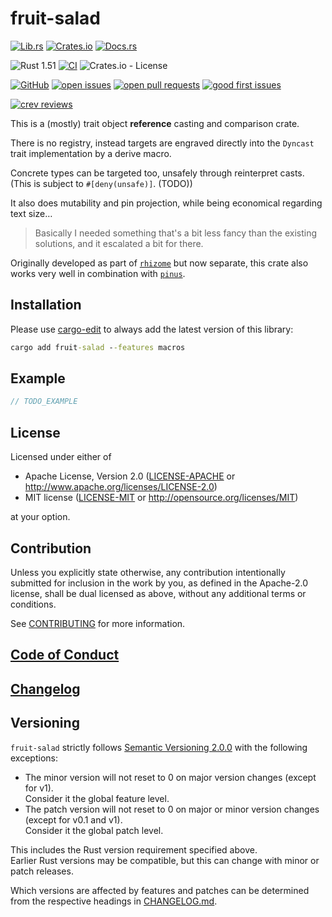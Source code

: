 # fruit-salad

[![Lib.rs](https://img.shields.io/badge/Lib.rs-*-84f)](https://lib.rs/crates/fruit-salad)
[![Crates.io](https://img.shields.io/crates/v/fruit-salad)](https://crates.io/crates/fruit-salad)
[![Docs.rs](https://docs.rs/fruit-salad/badge.svg)](https://docs.rs/fruit-salad)

![Rust 1.51](https://img.shields.io/static/v1?logo=Rust&label=&message=1.51&color=grey)
[![CI](https://github.com/Tamschi/fruit-salad/workflows/CI/badge.svg?branch=develop)](https://github.com/Tamschi/fruit-salad/actions?query=workflow%3ACI+branch%3Adevelop)
![Crates.io - License](https://img.shields.io/crates/l/fruit-salad/0.0.1)

[![GitHub](https://img.shields.io/static/v1?logo=GitHub&label=&message=%20&color=grey)](https://github.com/Tamschi/fruit-salad)
[![open issues](https://img.shields.io/github/issues-raw/Tamschi/fruit-salad)](https://github.com/Tamschi/fruit-salad/issues)
[![open pull requests](https://img.shields.io/github/issues-pr-raw/Tamschi/fruit-salad)](https://github.com/Tamschi/fruit-salad/pulls)
[![good first issues](https://img.shields.io/github/issues-raw/Tamschi/fruit-salad/good%20first%20issue?label=good+first+issues)](https://github.com/Tamschi/fruit-salad/contribute)

[![crev reviews](https://web.crev.dev/rust-reviews/badge/crev_count/fruit-salad.svg)](https://web.crev.dev/rust-reviews/crate/fruit-salad/)

This is a (mostly) trait object **reference** casting and comparison crate.

There is no registry, instead targets are engraved directly into the `Dyncast` trait implementation by a derive macro.

Concrete types can be targeted too, unsafely through reinterpret casts.  
(This is subject to `#[deny(unsafe)]`. (TODO))

It also does mutability and pin projection, while being economical regarding text size…

> Basically I needed something that's a bit less fancy than the existing solutions,
> and it escalated a bit for there.

Originally developed as part of [`rhizome`](https://crates.io/crates/rhizome) but now separate,
this crate also works very well in combination with [`pinus`](https://crates.io/crates/pinus).

## Installation

Please use [cargo-edit](https://crates.io/crates/cargo-edit) to always add the latest version of this library:

```cmd
cargo add fruit-salad --features macros
```

## Example

```rust
// TODO_EXAMPLE
```

## License

Licensed under either of

- Apache License, Version 2.0
   ([LICENSE-APACHE](LICENSE-APACHE) or <http://www.apache.org/licenses/LICENSE-2.0>)
- MIT license
   ([LICENSE-MIT](LICENSE-MIT) or <http://opensource.org/licenses/MIT>)

at your option.

## Contribution

Unless you explicitly state otherwise, any contribution intentionally submitted
for inclusion in the work by you, as defined in the Apache-2.0 license, shall be
dual licensed as above, without any additional terms or conditions.

See [CONTRIBUTING](CONTRIBUTING.md) for more information.

## [Code of Conduct](CODE_OF_CONDUCT.md)

## [Changelog](CHANGELOG.md)

## Versioning

`fruit-salad` strictly follows [Semantic Versioning 2.0.0](https://semver.org/spec/v2.0.0.html) with the following exceptions:

- The minor version will not reset to 0 on major version changes (except for v1).  
Consider it the global feature level.
- The patch version will not reset to 0 on major or minor version changes (except for v0.1 and v1).  
Consider it the global patch level.

This includes the Rust version requirement specified above.  
Earlier Rust versions may be compatible, but this can change with minor or patch releases.

Which versions are affected by features and patches can be determined from the respective headings in [CHANGELOG.md](CHANGELOG.md).

